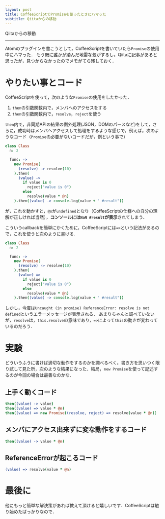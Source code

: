 ```yaml
---
layout: post
title: CoffeeScriptでPromiseを使ったときにハマった
subtitle: Qiitaからの移動
---
```


Qiitaからの移動

---

Atomのプラグインを書こうとして，CoffeeScriptを書いていたら`Promise`の使用中にハマった．
もう既に誰かが踏んだ地雷な気がするし，Qiitaに記事があると思ったが，見つからなかったのでメモがてら残しておく．

# やりたい事とコード
CoffeeScriptを使って，次のような`Promise`の使用をしたかった．

1. `then`の引数関数内で，メンバへのアクセスをする
2. `then`の引数関数内で，`resolve`，`reject`を使う

`then`内で，非同期APIの結果の例外処理(JSON，DOMのパースなど)をして，さらに，成功時はメンバへアクセスして処理をするような感じで，例えば，次のようなコード（`Promise`の必要がないコードだが，例という事で）

```CoffeeScript
class Class
  n: 2

  func: ->
    new Promise(
      (resolve) -> resolve(10)
    ).then(
      (value) ->
        if value is 0
          reject("value is 0")
        else
          resolve(value * @n)
    ).then((value) -> console.log(value + " #result"))
```

が，これを動かすと，`@n`が`undefined`となり（CoffeeScriptの仕様への自分の理解が正しければ当然），**コンソールには`NaN #result`が表示**されてしまう．

こういうcallbackを簡単にかくために，CoffeeScriptには`=>`という記法があるので，これを使うと次のように書ける．

```CoffeeScript
class Class
  n: 2

  func: ->
    new Promise(
      (resolve) -> resolve(10)
    ).then(
      (value) =>
        if value is 0
          reject("value is 0")
        else
          resolve(value * @n)
    ).then((value) -> console.log(value + " #result"))
```

しかし，今度は`Uncaught (in promise) ReferenceError: resolve is not defined`というエラーメッセージが表示される．
あまりちゃんと調べていないが，`resolve`は，`this.resolve`の意味であり，`=>`によって`this`の動きが変わっているのだろう．

# 実験
どういうふうに書けば適切な動作をするのかを調べるべく，書き方を思いつく限り試して見た所，次のような結果になった．結局，`new Promise`を使って記述するのが今回の場合は最善なのかな．

## 上手く動くコード
```coffeescript
then((value) -> value)
then((value) => value * @n)
then((value) => new Promise((resolve, reject) => resolve(value * @n))
```

## メンバにアクセス出来ずに変な動作をするコード
```coffeescript
then((value) -> value * @n)
```
## ReferenceErrorが起こるコード
```coffeescript
(value) => resolve(value * @n)
```

# 最後に
他にもっと簡単な解決策があれば教えて頂けると嬉しいです．CoffeeScriptは触り始めたばっかりなので．
